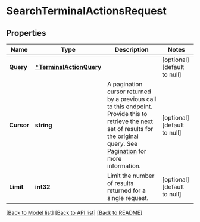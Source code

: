 # SearchTerminalActionsRequest

## Properties
Name | Type | Description | Notes
------------ | ------------- | ------------- | -------------
**Query** | [***TerminalActionQuery**](TerminalActionQuery.md) |  | [optional] [default to null]
**Cursor** | **string** | A pagination cursor returned by a previous call to this endpoint. Provide this to retrieve the next set of results for the original query. See [Pagination](https://developer.squareup.com/docs/build-basics/common-api-patterns/pagination) for more information. | [optional] [default to null]
**Limit** | **int32** | Limit the number of results returned for a single request. | [optional] [default to null]

[[Back to Model list]](../README.md#documentation-for-models) [[Back to API list]](../README.md#documentation-for-api-endpoints) [[Back to README]](../README.md)

